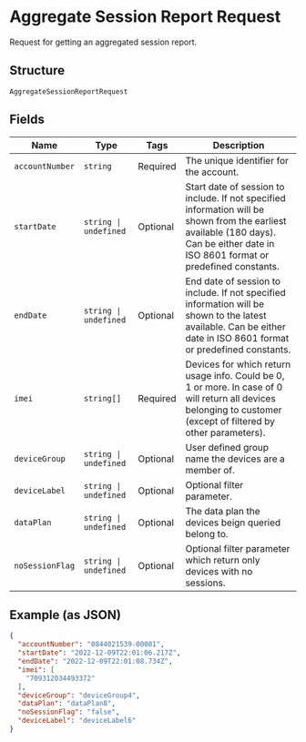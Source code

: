 
# Aggregate Session Report Request

Request for getting an aggregated session report.

## Structure

`AggregateSessionReportRequest`

## Fields

| Name | Type | Tags | Description |
|  --- | --- | --- | --- |
| `accountNumber` | `string` | Required | The unique identifier for the account. |
| `startDate` | `string \| undefined` | Optional | Start date of session to include. If not specified  information will be shown from the earliest available (180 days). Can be either date in ISO 8601 format or predefined constants. |
| `endDate` | `string \| undefined` | Optional | End date of session to include. If not specified  information will be shown to the latest available. Can be either date in ISO 8601 format or predefined constants. |
| `imei` | `string[]` | Required | Devices for which return usage info. Could be 0, 1 or more. In case of 0 will return all devices belonging to customer (except of filtered by other parameters). |
| `deviceGroup` | `string \| undefined` | Optional | User defined group name the devices are a member of. |
| `deviceLabel` | `string \| undefined` | Optional | Optional filter parameter. |
| `dataPlan` | `string \| undefined` | Optional | The data plan the devices beign queried belong to. |
| `noSessionFlag` | `string \| undefined` | Optional | Optional filter parameter which return only devices with no sessions. |

## Example (as JSON)

```json
{
  "accountNumber": "0844021539-00001",
  "startDate": "2022-12-09T22:01:06.217Z",
  "endDate": "2022-12-09T22:01:08.734Z",
  "imei": [
    "709312034493372"
  ],
  "deviceGroup": "deviceGroup4",
  "dataPlan": "dataPlan8",
  "noSessionFlag": "false",
  "deviceLabel": "deviceLabel6"
}
```

